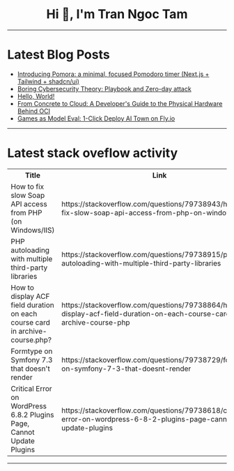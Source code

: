 <h1 align="center">Hi 👋, I'm Tran Ngoc Tam</h1>

---

# Latest Blog Posts 
<!-- BLOG-POST-LIST:START -->
- [Introducing Pomora: a minimal, focused Pomodoro timer &lpar;Next.js + Tailwind + shadcn/ui&rpar;](https://dev.to/shravzzv/introducing-pomora-a-minimal-focused-pomodoro-timer-nextjs-tailwind-shadcnui-255d)
- [Boring Cybersecurity Theory: Playbook and Zero-day attack](https://dev.to/dharbachou/boring-cybersecurity-theory-playbook-and-zero-day-attack-1l03)
- [Hello, World!](https://dev.to/kyusunpark/hello-world-4ch)
- [From Concrete to Cloud: A Developer&#39;s Guide to the Physical Hardware Behind OCI](https://dev.to/smyekh/from-concrete-to-cloud-a-developers-guide-to-the-physical-hardware-behind-oci-4eh3)
- [Games as Model Eval: 1-Click Deploy AI Town on Fly.io](https://dev.to/flyio/games-as-model-eval-1-click-deploy-ai-town-on-flyio-13n)
<!-- BLOG-POST-LIST:END -->

---

# Latest stack oveflow activity
<table>
  <tr><th>Title</th><th>Link</th></tr>
  <!-- STACKOVERFLOW:START --><tr><td>How to fix slow Soap API access from PHP &lpar;on Windows/IIS&rpar;</td><td>https://stackoverflow.com/questions/79738943/how-to-fix-slow-soap-api-access-from-php-on-windows-iis</td></tr><tr><td>PHP autoloading with multiple third-party libraries</td><td>https://stackoverflow.com/questions/79738915/php-autoloading-with-multiple-third-party-libraries</td></tr><tr><td>How to display ACF field duration on each course card in archive-course.php?</td><td>https://stackoverflow.com/questions/79738864/how-to-display-acf-field-duration-on-each-course-card-in-archive-course-php</td></tr><tr><td>Formtype on Symfony 7.3 that doesn&#39;t render</td><td>https://stackoverflow.com/questions/79738729/formtype-on-symfony-7-3-that-doesnt-render</td></tr><tr><td>Critical Error on WordPress 6.8.2 Plugins Page, Cannot Update Plugins</td><td>https://stackoverflow.com/questions/79738618/critical-error-on-wordpress-6-8-2-plugins-page-cannot-update-plugins</td></tr><!-- STACKOVERFLOW:END -->
</table>

---


